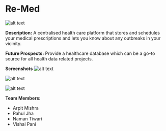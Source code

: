 # Re-Med
![alt text](https://github.com/falconis/Re-Med/blob/master/Web/FrontEnd/static/homepage/img/_relife__by_greenmapple17-dael354.png)

**Description:**
A centralised health care platform that stores and schedules your medical prescriptions and lets you know about any outbreaks in your vicinity.

**Future Prospects:**
Provide a healthcare database which can be a go-to source for all health data related projects.

**Screenshots**
![alt text](https://github.com/falconis/Re-Med/blob/master/Web/FrontEnd/static/homepage/img/Screenshot%20from%202018-10-21%2012-58-14.png)

![alt text](https://github.com/falconis/Re-Med/blob/master/Web/FrontEnd/static/homepage/img/Screenshot%20from%202018-10-21%2012-58-34.png)

![alt text](https://github.com/falconis/Re-Med/blob/master/Web/FrontEnd/static/homepage/img/Screenshot%20from%202018-10-21%2012-59-29.png)

 
**Team Members:**
* Arpit Mishra
* Rahul Jha
* Naman Tiwari
* Vishal Pani
